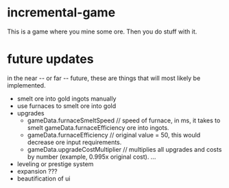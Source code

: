 # incremental-game

This is a game where you mine some ore. Then you do stuff with it.

# future updates

in the near -- or far -- future, these are things that will most likely be implemented.

  - smelt ore into gold ingots manually
  - use furnaces to smelt ore into gold
  - upgrades
    - gameData.furnaceSmeltSpeed // speed of furnace, in ms, it takes to smelt gameData.furnaceEfficiency ore into ingots.
    - gameData.furnaceEfficiency // original value = 50, this would decrease ore input requirements.
    - gameData.upgradeCostMultiplier // multiplies all upgrades and costs by number (example, 0.995x original cost).
  ...
  - leveling or prestige system
  - expansion ???
  - beautification of ui
